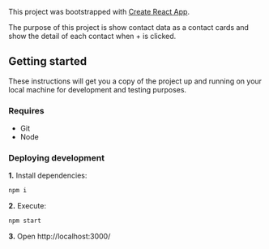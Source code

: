 This project was bootstrapped with [Create React App](https://github.com/facebook/create-react-app).

The purpose of this project is show contact data as a contact cards and show the detail of each contact when +  is clicked. 

## Getting started

These instructions will get you a copy of the project up and running on your local machine for development and testing purposes.

### Requires

* Git
* Node

### Deploying development

**1.** Install dependencies:
```bash
npm i
```

**2.** Execute:
```bash
npm start
```
**3.** Open http://localhost:3000/